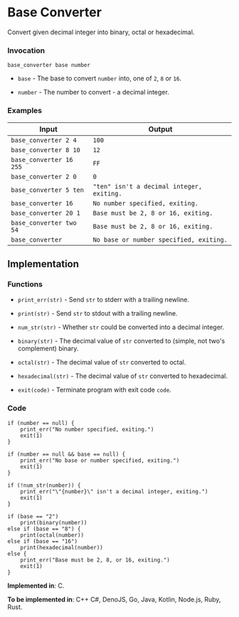# Base Converter

Convert given decimal integer into binary, octal or hexadecimal.

### Invocation

`base_converter base number`

- `base` - The base to convert `number` into, one of `2`, `8` or `16`.

- `number` - The number to convert - a decimal integer.

### Examples

| Input                   | Output                                    |
| ----------------------  | ----------------------------------------- |
| `base_converter 2 4`    | `100`                                     |
| `base_converter 8 10`   | `12`                                      |
| `base_converter 16 255` | `FF`                                      |
| `base_converter 2 0`    | `0`                                       |
| `base_converter 5 ten`  | `"ten" isn't a decimal integer, exiting.` |
| `base_converter 16`     | `No number specified, exiting.`           |
| `base_converter 20 1`   | `Base must be 2, 8 or 16, exiting.`       |
| `base_converter two 54` | `Base must be 2, 8 or 16, exiting.`       |
| `base_converter`        | `No base or number specified, exiting.`   |

## Implementation

### Functions

- `print_err(str)` - Send `str` to stderr with a trailing newline.

- `print(str)` - Send `str` to stdout with a trailing newline.

- `num_str(str)` - Whether `str` could be converted into a decimal integer.

- `binary(str)` - The decimal value of `str` converted to (simple, not two's complement) binary.

- `octal(str)` - The decimal value of `str` converted to octal.

- `hexadecimal(str)` - The decimal value of `str` converted to hexadecimal.

- `exit(code)` - Terminate program with exit code `code`.

### Code

```
if (number == null) {
    print_err("No number specified, exiting.")
    exit(1)
}

if (number == null && base == null) {
    print_err("No base or number specified, exiting.")
    exit(1)
}

if (!num_str(number)) {
    print_err("\"{number}\" isn't a decimal integer, exiting.")
    exit(1)
}

if (base == "2")
    print(binary(number))
else if (base == "8") {
    print(octal(number))
else if (base == "16")
    print(hexadecimal(number))
else {
    print_err("Base must be 2, 8, or 16, exiting.")
    exit(1)
}
```

**Implemented in**: C.

**To be implemented in**: C++ C#, DenoJS, Go, Java, Kotlin, Node.js, Ruby, Rust.
